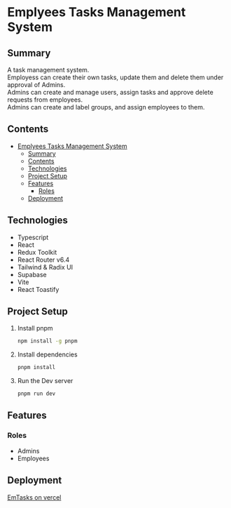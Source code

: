 # Emplyees Tasks Management System

## Summary

A task management system.\
Employess can create their own tasks, update them and delete them under approval of Admins.\
Admins can create and manage users, assign tasks and approve delete requests from employees.\
Admins can create and label groups, and assign employees to them.

## Contents

- [Emplyees Tasks Management System](#emplyees-tasks-management-system)
  - [Summary](#summary)
  - [Contents](#contents)
  - [Technologies](#technologies)
  - [Project Setup](#project-setup)
  - [Features](#features)
    - [Roles](#roles)
  - [Deployment](#deployment)

## Technologies

- Typescript
- React
- Redux Toolkit
- React Router v6.4
- Tailwind & Radix UI
- Supabase
- Vite
- React Toastify

## Project Setup

1. Install pnpm
   ```bash
   npm install -g pnpm
   ```
2. Install dependencies
   ```bash
   pnpm install
   ```
3. Run the Dev server
   ```bash
   pnpm run dev
   ```

## Features

### Roles

- Admins
- Employees

## Deployment 
[EmTasks on vercel](https://employees-todo.vercel.app/)
